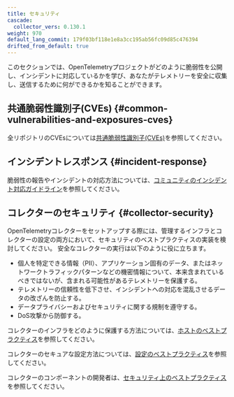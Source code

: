 ```yaml
---
title: セキュリティ
cascade:
  collector_vers: 0.130.1
weight: 970
default_lang_commit: 179f03bf118e1e8a3cc195ab56fc09d85c476394
drifted_from_default: true
---
```


このセクションでは、OpenTelemetryプロジェクトがどのように脆弱性を公開し、インシデントに対応しているかを学び、あなたがテレメトリーを安全に収集し、送信するために何ができるかを知ることができます。

## 共通脆弱性識別子(CVEs) {#common-vulnerabilities-and-exposures-cves}

全リポジトリのCVEsについては[共通脆弱性識別子(CVEs)](cve/)を参照してください。

## インシデントレスポンス {#incident-response}

脆弱性の報告やインシデントの対応方法については、[コミュニティのインシデント対応ガイドライン](security-response/)を参照してください。

## コレクターのセキュリティ {#collector-security}

OpenTelemetryコレクターをセットアップする際には、管理するインフラとコレクターの設定の両方において、セキュリティのベストプラクティスの実装を検討してください。
安全なコレクターの実行は以下のように役に立ちます。

- 個人を特定できる情報（PII）、アプリケーション固有のデータ、またはネットワークトラフィックパターンなどの機密情報について、本来含まれているべきではないが、含まれる可能性があるテレメトリーを保護する。
- テレメトリーの信頼性を低下させ、インシデントへの対応を混乱させるデータの改ざんを防止する。
- データプライバシーおよびセキュリティに関する規制を遵守する。
- DoS攻撃から防御する。

コレクターのインフラをどのように保護する方法については、[ホストのベストプラクティス](hosting-best-practices/)を参照してください。

コレクターのセキュアな設定方法については、[設定のベストプラクティス](config-best-practices/)を参照してください。

コレクターのコンポーネントの開発者は、[セキュリティ上のベストプラクティス](https://github.com/open-telemetry/opentelemetry-collector/blob/main/docs/security-best-practices.md)を参照してください。
